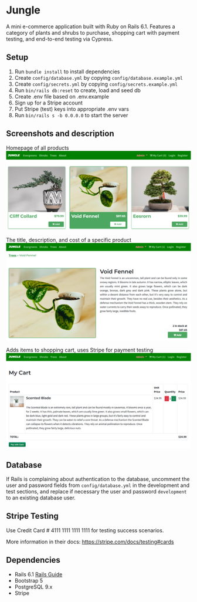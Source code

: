 # Jungle

A mini e-commerce application built with Ruby on Rails 6.1. Features a category of plants and shrubs to purchase, shopping cart with payment testing, and end-to-end testing via Cypress.

## Setup

1. Run `bundle install` to install dependencies
2. Create `config/database.yml` by copying `config/database.example.yml`
3. Create `config/secrets.yml` by copying `config/secrets.example.yml`
4. Run `bin/rails db:reset` to create, load and seed db
5. Create .env file based on .env.example
6. Sign up for a Stripe account
7. Put Stripe (test) keys into appropriate .env vars
8. Run `bin/rails s -b 0.0.0.0` to start the server

## Screenshots and description

Homepage of all products
!["Products"](app/assets/images/Products.png)

The title, description, and cost of a specific product
!["Product Details"](app/assets/images/Details.png)

Adds items to shopping cart, uses Stripe for payment testing
!["Product Details"](app/assets/images/Payment.png)

## Database

If Rails is complaining about authentication to the database, uncomment the user and password fields from `config/database.yml` in the development and test sections, and replace if necessary the user and password `development` to an existing database user.

## Stripe Testing

Use Credit Card # 4111 1111 1111 1111 for testing success scenarios.

More information in their docs: <https://stripe.com/docs/testing#cards>

## Dependencies

- Rails 6.1 [Rails Guide](http://guides.rubyonrails.org/v6.1/)
- Bootstrap 5
- PostgreSQL 9.x
- Stripe
